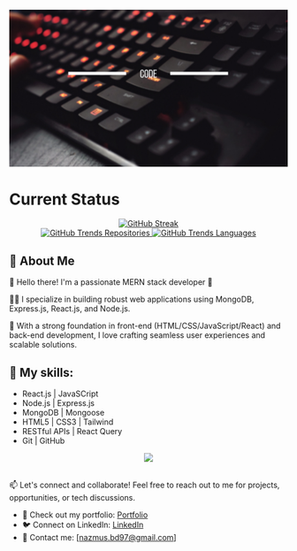 
[![An old rock in the desert](/img/code.png "Shiprock, New Mexico by Beau Rogers")](https://github.com/nazmussaadatcse)

# Current Status

<p align="center">
  <a href="https://github-readme-streak-stats.herokuapp.com?user=nazmussaadatcse&theme=highcontrast&border_radius=2&card_width=700&hide_longest_streak=true">
    <img src="https://github-readme-streak-stats.herokuapp.com?user=nazmussaadatcse&theme=highcontrast&border_radius=2&mode=weekly&card_width=700&hide_longest_streak=true" alt="GitHub Streak" />
  </a>
  <br />
  <a href="https://githubtrends.io">
    <img src="https://api.githubtrends.io/user/svg/nazmussaadatcse/repos?time_range=one_year&theme=dark" alt="GitHub Trends Repositories" />
  </a>
  <a href="https://githubtrends.io">
    <img src="https://api.githubtrends.io/user/svg/nazmussaadatcse/langs?time_range=one_year&theme=dark" alt="GitHub Trends Languages" />
  </a>
</p>


## 🌟 About Me

👋 Hello there! I'm a passionate MERN stack developer 🚀

👨‍💻 I specialize in building robust web applications using MongoDB, Express.js, React.js, and Node.js.

🔧 With a strong foundation in front-end (HTML/CSS/JavaScript/React) and back-end development, I love crafting seamless user experiences and scalable solutions.




## 🌟 My skills:
- React.js | JavaSCript
- Node.js | Express.js
- MongoDB | Mongoose
- HTML5 | CSS3 | Tailwind
- RESTful APIs | React Query
- Git | GitHub 

<p align="center">
  <a href="https://skillicons.dev">
    <img src="https://skillicons.dev/icons?i=js,react,nodejs,express,mongodb,c,git,github" />
  </a>
</p>

##






📫 Let's connect and collaborate! Feel free to reach out to me for projects, opportunities, or tech discussions.

- 🔗 Check out my portfolio: [ Portfolio ](https://www.linkedin.com/in/saadatcse)
- 🐦 Connect on LinkedIn: [LinkedIn](https://www.linkedin.com/in/saadatcse/)
- 📧 Contact me: [nazmus.bd97@gmail.com]
